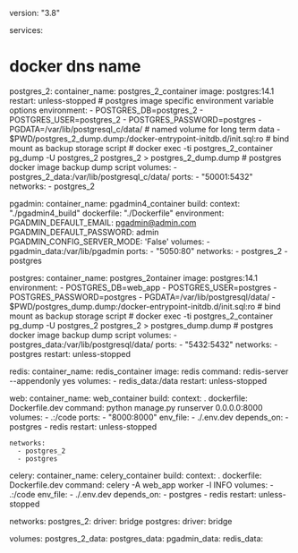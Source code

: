 version: "3.8"

services:

  # docker dns name
  postgres_2:
    container_name: postgres_2_container
    image: postgres:14.1
    restart: unless-stopped
    # postgres image specific environment variable options
    environment:
      - POSTGRES_DB=postgres_2
      - POSTGRES_USER=postgres_2
      - POSTGRES_PASSWORD=postgres
      - PGDATA=/var/lib/postgresql_c/data/ # named volume for long term data
      - $PWD/postgres_2_dump.dump:/docker-entrypoint-initdb.d/init.sql:ro # bind mount as backup storage script
      # docker exec -ti postgres_2_container pg_dump -U postgres_2 postgres_2 > postgres_2_dump.dump # postgres docker image backup dump script
    volumes:
       - postgres_2_data:/var/lib/postgresql_c/data/
    ports:
      - "50001:5432"
    networks:
      - postgres_2

  pgadmin:
    container_name: pgadmin4_container
    build:
      context: "./pgadmin4_build"
      dockerfile: "./Dockerfile"
    environment:
      PGADMIN_DEFAULT_EMAIL: pgadmin@admin.com
      PGADMIN_DEFAULT_PASSWORD: admin
      PGADMIN_CONFIG_SERVER_MODE: 'False'
    volumes:
       - pgadmin_data:/var/lib/pgadmin
    ports:
      - "5050:80"
    networks:
      - postgres_2
      - postgres

  postgres:
    container_name: postgres_2ontainer
    image: postgres:14.1
    environment:
      - POSTGRES_DB=web_app
      - POSTGRES_USER=postgres
      - POSTGRES_PASSWORD=postgres
      - PGDATA=/var/lib/postgresql/data/
      - $PWD/postgres_dump.dump:/docker-entrypoint-initdb.d/init.sql:ro # bind mount as backup storage script
      # docker exec -ti postgres_2_container pg_dump -U postgres_2 postgres_2 > postgres_dump.dump # postgres docker image backup dump script
    volumes:
      - postgres_data:/var/lib/postgresql/data/
    ports:
      - "5432:5432"
    networks:
      - postgres
    restart: unless-stopped

  redis:
    container_name: redis_container
    image: redis
    command: redis-server --appendonly yes
    volumes:
      - redis_data:/data
    restart: unless-stopped

  web:
    container_name: web_container
    build:
      context: .
      dockerfile: Dockerfile.dev
    command: python manage.py runserver 0.0.0.0:8000
    volumes:
      - .:/code
    ports:
      - "8000:8000"
    env_file:
      - ./.env.dev
    depends_on:
      - postgres
      - redis
    restart: unless-stopped

    networks:
      - postgres_2
      - postgres

  celery:
    container_name: celery_container
    build:
      context: .
      dockerfile: Dockerfile.dev
    command: celery -A web_app worker -l INFO
    volumes:
      - .:/code
    env_file:
      - ./.env.dev
    depends_on:
      - postgres
      - redis
    restart: unless-stopped

networks:
  postgres_2:
    driver: bridge
  postgres:
    driver: bridge

volumes:
  postgres_2_data:
  postgres_data:
  pgadmin_data:
  redis_data:
